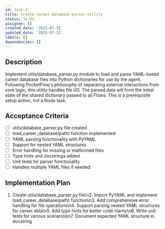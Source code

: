 ```yaml
---
id: task-3
title: Create career database parser utility
status: To Do
assignee: []
created_date: '2025-07-31'
updated_date: '2025-07-31'
labels: []
dependencies: []
---
```


## Description

Implement utils/database_parser.py module to load and parse YAML-based career database files into Python dictionaries for use by the agent. Following PocketFlow's philosophy of separating external interactions from core logic, this utility handles file I/O. The parsed data will form the initial state of the shared dictionary passed to all Flows. This is a prerequisite setup action, not a Node task.
## Acceptance Criteria

- [ ] utils/database_parser.py file created
- [ ] load_career_database(path) function implemented
- [ ] YAML parsing functionality with PyYAML
- [ ] Support for nested YAML structures
- [ ] Error handling for missing or malformed files
- [ ] Type hints and docstrings added
- [ ] Unit tests for parser functionality
- [ ] Handles multiple YAML files if needed

## Implementation Plan

1. Create utils/database_parser.py file\n2. Import PyYAML and implement load_career_database(path) function\n3. Add comprehensive error handling for file operations\n4. Support parsing nested YAML structures for career data\n5. Add type hints for better code clarity\n6. Write unit tests for various scenarios\n7. Document expected YAML structure in docstring
